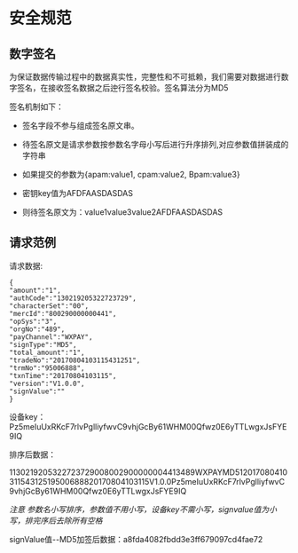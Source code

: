 # 安全规范

## 数字签名

为保证数据传输过程中的数据真实性，完整性和不可抵赖，我们需要对数据进行数字签名，在接收签名数据之后迚行签名校验。签名算法分为MD5

签名机制如下：

* 签名字段不参与组成签名原文串。
* 待签名原文是请求参数按参数名字母小写后进行升序排列,对应参数值拼装成的字符串
* 如果提交的参数为{apam:value1, cpam:value2, Bpam:value3}
* 密钥key值为AFDFAASDASDAS

* 则待签名原文为：value1value3value2AFDFAASDASDAS

## 请求范例

请求数据:

```
{
"amount":"1",
"authCode":"130219205322723729",
"characterSet":"00",
"mercId":"800290000000441",
"opSys":"3",
"orgNo":"489",
"payChannel":"WXPAY",
"signType":"MD5",
"total_amount":"1",
"tradeNo":"20170804103115431251",
"trmNo":"95006888",
"txnTime":"20170804103115",
"version":"V1.0.0",
"signValue":""
}
```

设备key：Pz5meIuUxRKcF7rlvPglliyfwvC9vhjGcBy61WHM00Qfwz0E6yTTLwgxJsFYE9IQ

排序后数据：

1130219205322723729008002900000004413489WXPAYMD51201708041031154312519500688820170804103115V1.0.0Pz5meIuUxRKcF7rlvPglliyfwvC9vhjGcBy61WHM00Qfwz0E6yTTLwgxJsFYE9IQ

_注意 参数名小写排序，参数值不用小写，设备key不需小写，signvalue值为小写，排完序后去除所有空格_

signValue值--MD5加签后数据：a8fda4082fbdd3e3ff679097cd4fae72

